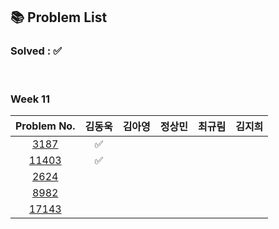 ## 📚 Problem List 

### Solved : ✅

<br>

### Week 11

|Problem No.|김동욱|김아영|정상민|최규림|김지희|
|:-----------:|:-----:|:----:|:----:|:----:|:----:|
|[3187](https://www.acmicpc.net/problem/18353)| ✅  |   |  |  |  |
|[11403](https://www.acmicpc.net/problem/9205)| ✅  |   |  |  |  |
|[2624](https://www.acmicpc.net/problem/1189)|   |   |  |  |  |
|[8982](https://www.acmicpc.net/problem/17179)|   |   |  |  |  |
|[17143](https://www.acmicpc.net/problem/6987)|   |  |  |   |  |


